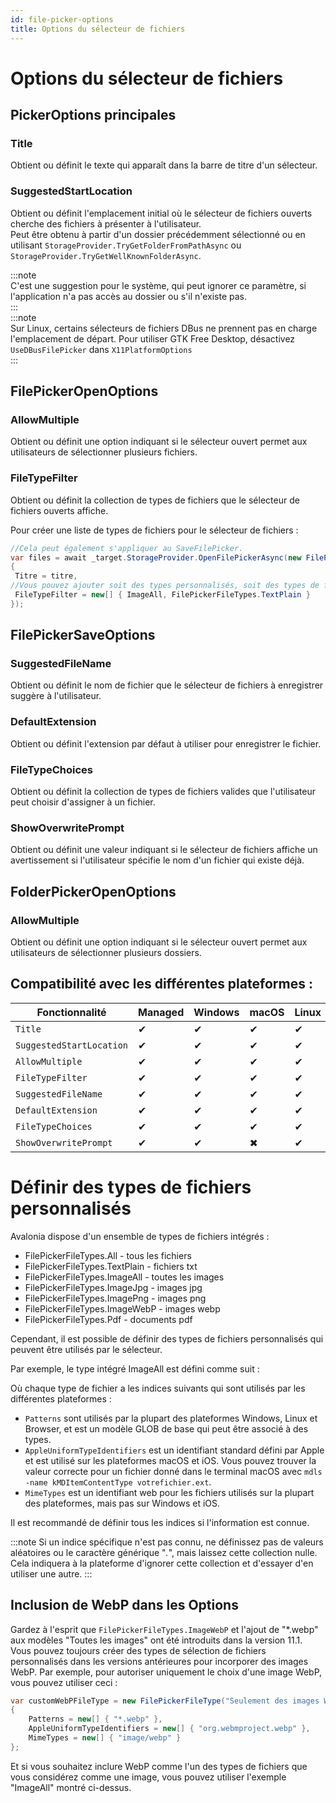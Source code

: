 ```yaml
---
id: file-picker-options
title: Options du sélecteur de fichiers
---
```


# Options du sélecteur de fichiers

## PickerOptions principales

### Title

Obtient ou définit le texte qui apparaît dans la barre de titre d'un sélecteur.

### SuggestedStartLocation

Obtient ou définit l'emplacement initial où le sélecteur de fichiers ouverts cherche des fichiers à présenter à l'utilisateur.  
Peut être obtenu à partir d'un dossier précédemment sélectionné ou en utilisant `StorageProvider.TryGetFolderFromPathAsync` ou `StorageProvider.TryGetWellKnownFolderAsync`.

:::note  
C'est une suggestion pour le système, qui peut ignorer ce paramètre, si l'application n'a pas accès au dossier ou s'il n'existe pas.  
:::  
:::note  
Sur Linux, certains sélecteurs de fichiers DBus ne prennent pas en charge l'emplacement de départ. Pour utiliser GTK Free Desktop, désactivez `UseDBusFilePicker` dans `X11PlatformOptions`  
:::

## FilePickerOpenOptions

### AllowMultiple

Obtient ou définit une option indiquant si le sélecteur ouvert permet aux utilisateurs de sélectionner plusieurs fichiers.

### FileTypeFilter

Obtient ou définit la collection de types de fichiers que le sélecteur de fichiers ouverts affiche.

Pour créer une liste de types de fichiers pour le sélecteur de fichiers :

```cs
//Cela peut également s'appliquer au SaveFilePicker.
var files = await _target.StorageProvider.OpenFilePickerAsync(new FilePickerOpenOptions()
{
 Titre = titre,
//Vous pouvez ajouter soit des types personnalisés, soit des types de fichiers intégrés. Voir "Définir des types de fichiers personnalisés" sur la façon d'en créer un personnalisé.
 FileTypeFilter = new[] { ImageAll, FilePickerFileTypes.TextPlain }
});
```

## FilePickerSaveOptions

### SuggestedFileName

Obtient ou définit le nom de fichier que le sélecteur de fichiers à enregistrer suggère à l'utilisateur.

### DefaultExtension

Obtient ou définit l'extension par défaut à utiliser pour enregistrer le fichier.

### FileTypeChoices

Obtient ou définit la collection de types de fichiers valides que l'utilisateur peut choisir d'assigner à un fichier.

### ShowOverwritePrompt

Obtient ou définit une valeur indiquant si le sélecteur de fichiers affiche un avertissement si l'utilisateur spécifie le nom d'un fichier qui existe déjà.

## FolderPickerOpenOptions

### AllowMultiple

Obtient ou définit une option indiquant si le sélecteur ouvert permet aux utilisateurs de sélectionner plusieurs dossiers.

## Compatibilité avec les différentes plateformes :

| Fonctionnalité        | Managed |  Windows | macOS | Linux | Browser | Android |  iOS |
|---------------|-------|-------|-------|-------|-------|-------|-------|
| `Title` | ✔ | ✔ | ✔ | ✔ | ✖ | ✔ | ✔ |
| `SuggestedStartLocation` | ✔ | ✔ | ✔ | ✔ | ✔ | ✔ | ✔ |
| `AllowMultiple` | ✔ | ✔ | ✔ | ✔ | ✔ | ✔ | ✔ |
| `FileTypeFilter` | ✔ | ✔ | ✔ | ✔ | ✔ | ✔ | ✔ |
| `SuggestedFileName` | ✔ | ✔ | ✔ | ✔ | ✔ | ✔ | ✖ |
| `DefaultExtension` | ✔ | ✔ | ✔ | ✔ | ✔ | ✔ | ✖ |
| `FileTypeChoices` | ✔ | ✔ | ✔ | ✔ | ✔ | ✔ | ✖ |
| `ShowOverwritePrompt` | ✔ | ✔ | ✖ | ✔ | ✖ | ✖ | ✖ |

# Définir des types de fichiers personnalisés

Avalonia dispose d'un ensemble de types de fichiers intégrés :

- FilePickerFileTypes.All - tous les fichiers
- FilePickerFileTypes.TextPlain - fichiers txt
- FilePickerFileTypes.ImageAll - toutes les images
- FilePickerFileTypes.ImageJpg - images jpg
- FilePickerFileTypes.ImagePng - images png
- FilePickerFileTypes.ImageWebP - images webp
- FilePickerFileTypes.Pdf - documents pdf

Cependant, il est possible de définir des types de fichiers personnalisés qui peuvent être utilisés par le sélecteur.

Par exemple, le type intégré ImageAll est défini comme suit :

Où chaque type de fichier a les indices suivants qui sont utilisés par les différentes plateformes :

- `Patterns` sont utilisés par la plupart des plateformes Windows, Linux et Browser, et est un modèle GLOB de base qui peut être associé à des types.
- `AppleUniformTypeIdentifiers` est un identifiant standard défini par Apple et est utilisé sur les plateformes macOS et iOS. Vous pouvez trouver la valeur correcte pour un fichier donné dans le terminal macOS avec `mdls -name kMDItemContentType votrefichier.ext`.
- `MimeTypes` est un identifiant web pour les fichiers utilisés sur la plupart des plateformes, mais pas sur Windows et iOS.

Il est recommandé de définir tous les indices si l'information est connue.

:::note
Si un indice spécifique n'est pas connu, ne définissez pas de valeurs aléatoires ou le caractère générique "*.*", mais laissez cette collection nulle. Cela indiquera à la plateforme d'ignorer cette collection et d'essayer d'en utiliser une autre.
:::

## Inclusion de WebP dans les Options <MinVersion version="11.1" />

Gardez à l'esprit que `FilePickerFileTypes.ImageWebP` et l'ajout de "*.webp" aux modèles "Toutes les images" ont été introduits dans la version 11.1. Vous pouvez toujours créer des types de sélection de fichiers personnalisés dans les versions antérieures pour incorporer des images WebP. Par exemple, pour autoriser uniquement le choix d'une image WebP, vous pouvez utiliser ceci :

```cs
var customWebPFileType = new FilePickerFileType("Seulement des images WebP")
{
    Patterns = new[] { "*.webp" },
    AppleUniformTypeIdentifiers = new[] { "org.webmproject.webp" },
    MimeTypes = new[] { "image/webp" }
};
```

Et si vous souhaitez inclure WebP comme l'un des types de fichiers que vous considérez comme une image, vous pouvez utiliser l'exemple "ImageAll" montré ci-dessus.